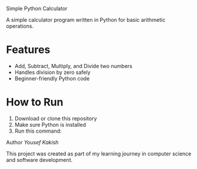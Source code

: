  Simple Python Calculator

A simple calculator program written in Python for basic arithmetic operations.

# Features
- Add, Subtract, Multiply, and Divide two numbers
- Handles division by zero safely
- Beginner-friendly Python code

# How to Run
1. Download or clone this repository  
2. Make sure Python is installed  
3. Run this command:

  Author
*Yousef Kakish*

This project was created as part of my learning journey in computer science and software development.
